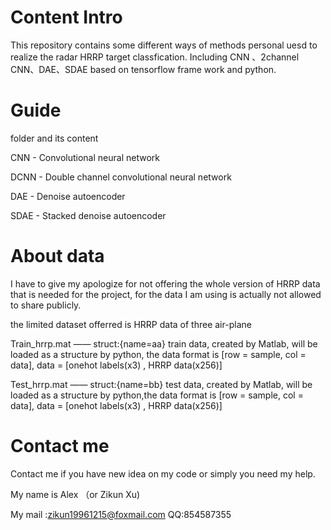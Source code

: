 # Content Intro
This repository contains some different ways of methods personal uesd to realize the radar HRRP target classfication. Including CNN 、2channel CNN、DAE、SDAE based on tensorflow frame work and python. 
# Guide
folder and its content

CNN - Convolutional neural network

DCNN - Double channel convolutional neural network

DAE - Denoise autoencoder

SDAE - Stacked denoise autoencoder

# About data
I have to give my apologize for not offering the whole version of HRRP data that is needed for the project, for the data I am using is actually not allowed to share publicly.

the limited dataset offerred is HRRP data of three air-plane 


Train_hrrp.mat —— struct:{name=aa} train data, created by Matlab, will be loaded as a structure by python, the data format is [row = sample, col = data], data = [onehot labels(x3) , HRRP data(x256)] 


Test_hrrp.mat —— struct:{name=bb} test data, created by Matlab, will be loaded as a structure by python,the data format is [row = sample, col = data], data = [onehot labels(x3) , HRRP data(x256)] 

# Contact me
Contact me if you have new idea on my code or simply you need my help.

My name is Alex （or Zikun Xu)

My mail :zikun19961215@foxmail.com    QQ:854587355
